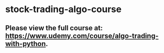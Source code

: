 # stock-trading-algo-course

## Please view the full course at: https://www.udemy.com/course/algo-trading-with-python.
